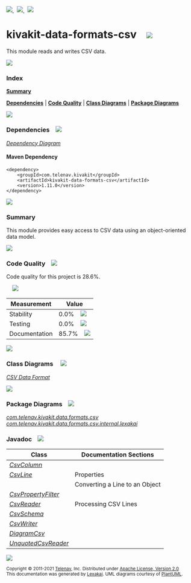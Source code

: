 [//]: # (start-user-text)

<a href="https://www.kivakit.org">
<img src="https://telenav.github.io/telenav-assets/images/icons/web-32.png" srcset="https://telenav.github.io/telenav-assets/images/icons/web-32-2x.png 2x"/>
</a>
&nbsp;
<a href="https://twitter.com/openkivakit">
<img src="https://telenav.github.io/telenav-assets/images/logos/twitter/twitter-32.png" srcset="https://telenav.github.io/telenav-assets/images/logos/twitter/twitter-32-2x.png 2x"/>
</a>
&nbsp;
<a href="https://kivakit.zulipchat.com">
<img src="https://telenav.github.io/telenav-assets/images/logos/zulip/zulip-32.png" srcset="https://telenav.github.io/telenav-assets/images/logos/zulip/zulip-32-2x.png 2x"/>
</a>

[//]: # (end-user-text)

# kivakit-data-formats-csv &nbsp;&nbsp; <img src="https://telenav.github.io/telenav-assets/images/icons/csv-32.png" srcset="https://telenav.github.io/telenav-assets/images/icons/csv-32-2x.png 2x"/>

This module reads and writes CSV data.

<img src="https://telenav.github.io/telenav-assets/images/separators/horizontal-line-512.png" srcset="https://telenav.github.io/telenav-assets/images/separators/horizontal-line-512-2x.png 2x"/>

### Index

[**Summary**](#summary)  

[**Dependencies**](#dependencies) | [**Code Quality**](#code-quality) | [**Class Diagrams**](#class-diagrams) | [**Package Diagrams**](#package-diagrams)

<img src="https://telenav.github.io/telenav-assets/images/separators/horizontal-line-512.png" srcset="https://telenav.github.io/telenav-assets/images/separators/horizontal-line-512-2x.png 2x"/>

### Dependencies <a name="dependencies"></a> &nbsp;&nbsp; <img src="https://telenav.github.io/telenav-assets/images/icons/dependencies-32.png" srcset="https://telenav.github.io/telenav-assets/images/icons/dependencies-32-2x.png 2x"/>

[*Dependency Diagram*](https://www.kivakit.org/1.11.0/lexakai/kivakit-stuff/kivakit-data/formats/csv/documentation/diagrams/dependencies.svg)

#### Maven Dependency

    <dependency>
        <groupId>com.telenav.kivakit</groupId>
        <artifactId>kivakit-data-formats-csv</artifactId>
        <version>1.11.0</version>
    </dependency>

<img src="https://telenav.github.io/telenav-assets/images/separators/horizontal-line-128.png" srcset="https://telenav.github.io/telenav-assets/images/separators/horizontal-line-128-2x.png 2x"/>

[//]: # (start-user-text)

### Summary <a name = "summary"></a>

This module provides easy access to CSV data using an object-oriented data model.

[//]: # (end-user-text)

<img src="https://telenav.github.io/telenav-assets/images/separators/horizontal-line-128.png" srcset="https://telenav.github.io/telenav-assets/images/separators/horizontal-line-128-2x.png 2x"/>

### Code Quality <a name="code-quality"></a> &nbsp;&nbsp; <img src="https://telenav.github.io/telenav-assets/images/icons/ruler-32.png" srcset="https://telenav.github.io/telenav-assets/images/icons/ruler-32-2x.png 2x"/>

Code quality for this project is 28.6%.  
  
&nbsp; &nbsp; <img src="https://telenav.github.io/telenav-assets/images/meters/meter-30-96.png" srcset="https://telenav.github.io/telenav-assets/images/meters/meter-30-96-2x.png 2x"/>

| Measurement   | Value                    |
|---------------|--------------------------|
| Stability     | 0.0%&nbsp; &nbsp; <img src="https://telenav.github.io/telenav-assets/images/meters/meter-0-96.png" srcset="https://telenav.github.io/telenav-assets/images/meters/meter-0-96-2x.png 2x"/>     |
| Testing       | 0.0%&nbsp; &nbsp; <img src="https://telenav.github.io/telenav-assets/images/meters/meter-0-96.png" srcset="https://telenav.github.io/telenav-assets/images/meters/meter-0-96-2x.png 2x"/>       |
| Documentation | 85.7%&nbsp; &nbsp; <img src="https://telenav.github.io/telenav-assets/images/meters/meter-90-96.png" srcset="https://telenav.github.io/telenav-assets/images/meters/meter-90-96-2x.png 2x"/> |

<img src="https://telenav.github.io/telenav-assets/images/separators/horizontal-line-128.png" srcset="https://telenav.github.io/telenav-assets/images/separators/horizontal-line-128-2x.png 2x"/>

### Class Diagrams <a name="class-diagrams"></a> &nbsp; &nbsp; <img src="https://telenav.github.io/telenav-assets/images/icons/diagram-40.png" srcset="https://telenav.github.io/telenav-assets/images/icons/diagram-40-2x.png 2x"/>

[*CSV Data Format*](https://www.kivakit.org/1.11.0/lexakai/kivakit-stuff/kivakit-data/formats/csv/documentation/diagrams/diagram-csv.svg)

<img src="https://telenav.github.io/telenav-assets/images/separators/horizontal-line-128.png" srcset="https://telenav.github.io/telenav-assets/images/separators/horizontal-line-128-2x.png 2x"/>

### Package Diagrams <a name="package-diagrams"></a> &nbsp;&nbsp; <img src="https://telenav.github.io/telenav-assets/images/icons/box-24.png" srcset="https://telenav.github.io/telenav-assets/images/icons/box-24-2x.png 2x"/>

[*com.telenav.kivakit.data.formats.csv*](https://www.kivakit.org/1.11.0/lexakai/kivakit-stuff/kivakit-data/formats/csv/documentation/diagrams/com.telenav.kivakit.data.formats.csv.svg)  
[*com.telenav.kivakit.data.formats.csv.internal.lexakai*](https://www.kivakit.org/1.11.0/lexakai/kivakit-stuff/kivakit-data/formats/csv/documentation/diagrams/com.telenav.kivakit.data.formats.csv.internal.lexakai.svg)

### Javadoc <a name="code-quality"></a> &nbsp;&nbsp; <img src="https://telenav.github.io/telenav-assets/images/icons/books-24.png" srcset="https://telenav.github.io/telenav-assets/images/icons/books-24-2x.png 2x"/>

| Class | Documentation Sections  |
|-------|-------------------------|
| [*CsvColumn*](https://www.kivakit.org/1.11.0/javadoc/kivakit-stuff/kivakit-data-formats-csv/com/telenav/kivakit/data/formats/csv/CsvColumn.html) |  |  
| [*CsvLine*](https://www.kivakit.org/1.11.0/javadoc/kivakit-stuff/kivakit-data-formats-csv/com/telenav/kivakit/data/formats/csv/CsvLine.html) | Properties |  
| | Converting a Line to an Object |  
| [*CsvPropertyFilter*](https://www.kivakit.org/1.11.0/javadoc/kivakit-stuff/kivakit-data-formats-csv/com/telenav/kivakit/data/formats/csv/CsvPropertyFilter.html) |  |  
| [*CsvReader*](https://www.kivakit.org/1.11.0/javadoc/kivakit-stuff/kivakit-data-formats-csv/com/telenav/kivakit/data/formats/csv/CsvReader.html) | Processing CSV Lines |  
| [*CsvSchema*](https://www.kivakit.org/1.11.0/javadoc/kivakit-stuff/kivakit-data-formats-csv/com/telenav/kivakit/data/formats/csv/CsvSchema.html) |  |  
| [*CsvWriter*](https://www.kivakit.org/1.11.0/javadoc/kivakit-stuff/kivakit-data-formats-csv/com/telenav/kivakit/data/formats/csv/CsvWriter.html) |  |  
| [*DiagramCsv*](https://www.kivakit.org/1.11.0/javadoc/kivakit-stuff/kivakit-data-formats-csv/com/telenav/kivakit/data/formats/csv/internal/lexakai/DiagramCsv.html) |  |  
| [*UnquotedCsvReader*](https://www.kivakit.org/1.11.0/javadoc/kivakit-stuff/kivakit-data-formats-csv/com/telenav/kivakit/data/formats/csv/UnquotedCsvReader.html) |  |  

[//]: # (start-user-text)



[//]: # (end-user-text)

<img src="https://telenav.github.io/telenav-assets/images/separators/horizontal-line-512.png" srcset="https://telenav.github.io/telenav-assets/images/separators/horizontal-line-512-2x.png 2x"/>

<sub>Copyright &#169; 2011-2021 [Telenav](https://telenav.com), Inc. Distributed under [Apache License, Version 2.0](LICENSE)</sub>  
<sub>This documentation was generated by [Lexakai](https://lexakai.org). UML diagrams courtesy of [PlantUML](https://plantuml.com).</sub>
